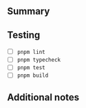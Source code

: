 ## Summary

<!-- Provide a short summary of the changes in this PR. -->

## Testing

<!-- List the commands you ran to test your changes. -->

- [ ] `pnpm lint`
- [ ] `pnpm typecheck`
- [ ] `pnpm test`
- [ ] `pnpm build`

## Additional notes

<!-- Optional: include any extra context, screenshots, or follow-up work. -->
